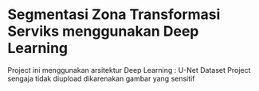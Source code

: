 # Segmentasi Zona Transformasi Serviks menggunakan Deep Learning

Project ini menggunakan arsitektur Deep Learning : U-Net
Dataset Project sengaja tidak diupload dikarenakan gambar yang sensitif
